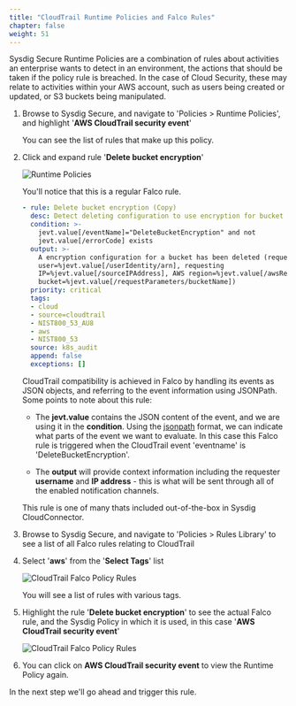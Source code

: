 ```yaml
---
title: "CloudTrail Runtime Policies and Falco Rules"
chapter: false
weight: 51
---
```


Sysdig Secure Runtime Policies are a combination of rules about activities an enterprise wants to detect in an environment, the actions that should be taken if the policy rule is breached. In the case of Cloud Security, these may relate to activities within your AWS account, such as users being created or updated, or S3 buckets being manipulated.

1. Browse to Sysdig Secure, and navigate to 'Policies > Runtime Policies', and highlight '**AWS CloudTrail security event**'

    <!-- ![Runtime Policies](/images/runtime_policies_01.png) -->

    You can see the list of rules that make up this policy.

1. Click and expand rule '**Delete bucket encryption**'

    ![Runtime Policies](/images/runtime_policies_03.png)

    You'll notice that this is a regular Falco rule.  

    ```YAML
    - rule: Delete bucket encryption (Copy)
      desc: Detect deleting configuration to use encryption for bucket storage
      condition: >-
        jevt.value[/eventName]="DeleteBucketEncryption" and not
        jevt.value[/errorCode] exists
      output: >-
        A encryption configuration for a bucket has been deleted (requesting
        user=%jevt.value[/userIdentity/arn], requesting
        IP=%jevt.value[/sourceIPAddress], AWS region=%jevt.value[/awsRegion],
        bucket=%jevt.value[/requestParameters/bucketName])
      priority: critical
      tags:
      - cloud
      - source=cloudtrail
      - NIST800_53_AU8
      - aws
      - NIST800_53
      source: k8s_audit
      append: false
      exceptions: []
    ```

    CloudTrail compatibility is achieved in Falco by handling its events as JSON objects, and referring to the event information using JSONPath.  Some points to note about this rule:

     - The **jevt.value** contains the JSON content of the event, and we are using it in the **condition**. Using the [jsonpath](https://jsonpath.com/) format, we can indicate what parts of the event we want to evaluate.  In this case this Falco rule is triggered when the CloudTrail event 'eventname' is 'DeleteBucketEncryption'.

     - The **output** will provide context information including the requester **username** and **IP address** - this is what will be sent through all of the enabled notification channels.

    This rule is one of many thats included out-of-the-box in Sysdig CloudConnector.

1. Browse to Sysdig Secure, and navigate to 'Policies > Rules Library' to see a list of all Falco rules relating to CloudTrail

1. Select '**aws**' from the '**Select Tags**' list

    ![CloudTrail Falco Policy Rules](/images/falco_rules_01.png)

    You will see a list of rules with various tags.

1. Highlight the rule '**Delete bucket encryption**' to see the actual Falco rule, and the Sysdig Policy in which it is used, in this case '**AWS CloudTrail security event**'

    ![CloudTrail Falco Policy Rules](/images/falco_rules_02.png)

1. You can click on **AWS CloudTrail security event** to view the Runtime Policy again.

In the next step we'll go ahead and trigger this rule.
